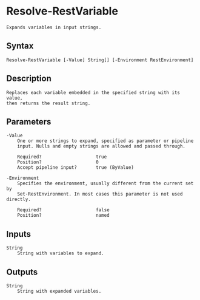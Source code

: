 # Resolve-RestVariable

```text
Expands variables in input strings.
```

## Syntax

```text
Resolve-RestVariable [-Value] String[] [-Environment RestEnvironment]
```

## Description

```text
Replaces each variable embedded in the specified string with its value,
then returns the result string.
```

## Parameters

```text
-Value
    One or more strings to expand, specified as parameter or pipeline
    input. Nulls and empty strings are allowed and passed through.
    
    Required?                    true
    Position?                    0
    Accept pipeline input?       true (ByValue)
```

```text
-Environment
    Specifies the environment, usually different from the current set by
    Set-RestEnvironment. In most cases this parameter is not used directly.
    
    Required?                    false
    Position?                    named
```

## Inputs

```text
String
    String with variables to expand.
```

## Outputs

```text
String
    String with expanded variables.
```

